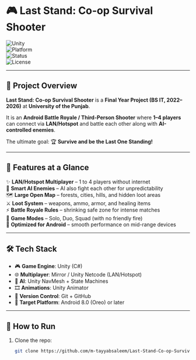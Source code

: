 # 🎮 Last Stand: Co-op Survival Shooter  

![Unity](https://img.shields.io/badge/Engine-Unity-000000?logo=unity&logoColor=white)  
![Platform](https://img.shields.io/badge/Platform-Android-green?logo=android)  
![Status](https://img.shields.io/badge/Status-Development-yellow)  
![License](https://img.shields.io/badge/License-Academic-blue)  

---

## 📌 Project Overview
**Last Stand: Co-op Survival Shooter** is a **Final Year Project (BS IT, 2022–2026)** at **University of the Punjab**.  

It is an **Android Battle Royale / Third-Person Shooter** where **1–4 players** can connect via **LAN/Hotspot** and battle each other along with **AI-controlled enemies**.  

The ultimate goal: 🏆 **Survive and be the Last One Standing!**  

---

## 🚀 Features at a Glance
✨ **LAN/Hotspot Multiplayer** – 1 to 4 players without internet  
🤖 **Smart AI Enemies** – AI also fight each other for unpredictability  
🗺️ **Large Open Map** – forests, cities, hills, and hidden loot areas  
⚔️ **Loot System** – weapons, ammo, armor, and healing items  
⚡ **Battle Royale Rules** – shrinking safe zone for intense matches  
👥 **Game Modes** – Solo, Duo, Squad (with no friendly fire)  
📱 **Optimized for Android** – smooth performance on mid-range devices  

---

## 🛠️ Tech Stack
- 🎮 **Game Engine**: Unity (C#)  
- 🌐 **Multiplayer**: Mirror / Unity Netcode (LAN/Hotspot)  
- 🤖 **AI**: Unity NavMesh + State Machines  
- 🎞️ **Animations**: Unity Animator  
- 🔧 **Version Control**: Git + GitHub  
- 📱 **Target Platform**: Android 8.0 (Oreo) or later  

---

## 📖 How to Run
1. Clone the repo:
   ```bash
   git clone https://github.com/m-tayyabsaleem/Last-Stand-Co-op-Survival-Shooter.git
